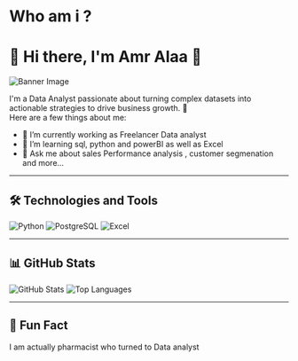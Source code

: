 # Who am i ?
# 🌟 Hi there, I'm Amr Alaa 🌟

![Banner Image](https://media.licdn.com/dms/image/v2/D4D16AQHeyDvAJFzJUw/profile-displaybackgroundimage-shrink_350_1400/profile-displaybackgroundimage-shrink_350_1400/0/1732890419907?e=1740009600&v=beta&t=dPXBcQK7of-3Q9bBe7Nmoco5tqJsamzliF-MYuEn4BE)

I'm a Data Analyst passionate about turning complex datasets into actionable strategies to drive business growth. 🚀  
Here are a few things about me:

- 🔭 I’m currently working as Freelancer Data analyst
- 🌱 I’m learning sql, python and powerBI as well as Excel
- 💬 Ask me about sales Performance analysis , customer segmenation and more...

---

## 🛠️ Technologies and Tools
![Python](https://img.shields.io/badge/Python-3776AB?style=flat&logo=python&logoColor=white)
![PostgreSQL](https://img.shields.io/badge/PostgreSQL-316192?style=flat&logo=postgresql&logoColor=white)
![Excel](https://img.shields.io/badge/Excel-217346?style=flat&logo=microsoft-excel&logoColor=white)

---

## 📊 GitHub Stats
![GitHub Stats](https://github-readme-stats.vercel.app/api?username=3mralaa159&show_icons=true&theme=radical)
![Top Languages](https://github-readme-stats.vercel.app/api/top-langs/?username=3mralaa159&layout=compact&theme=radical)

---

## 🌟 Fun Fact
I am actually pharmacist who turned to Data analyst 
